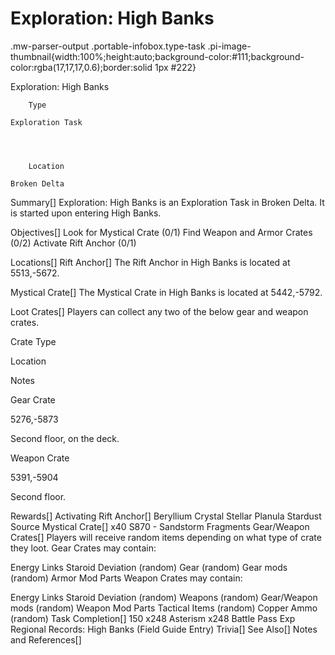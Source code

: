 # Exploration: High Banks

.mw-parser-output .portable-infobox.type-task .pi-image-thumbnail{width:100%;height:auto;background-color:#111;background-color:rgba(17,17,17,0.6);border:solid 1px #222}

Exploration: High Banks

	

	
		Type
	
	Exploration Task



	
		Location
	
	Broken Delta






Summary[]
Exploration: High Banks is an Exploration Task in Broken Delta. It is started upon entering High Banks.

Objectives[]
Look for Mystical Crate (0/1)
Find Weapon and Armor Crates (0/2)
Activate Rift Anchor (0/1)

Locations[]
Rift Anchor[]
The Rift Anchor in High Banks is located at 5513,-5672.

Mystical Crate[]
The Mystical Crate in High Banks is located at 5442,-5792.

Loot Crates[]
Players can collect any two of the below gear and weapon crates.



Crate Type

Location

Notes


Gear Crate

5276,-5873

Second floor, on the deck.


Weapon Crate

5391,-5904

Second floor.


Rewards[]
Activating Rift Anchor[]
Beryllium Crystal
Stellar Planula
Stardust Source
Mystical Crate[]
x40 S870 - Sandstorm Fragments
Gear/Weapon Crates[]
Players will receive random items depending on what type of crate they loot.
Gear Crates may contain:

Energy Links
Staroid
Deviation (random)
Gear (random)
Gear mods (random)
Armor Mod Parts
Weapon Crates may contain:

Energy Links
Staroid
Deviation (random)
Weapons (random)
Gear/Weapon mods (random)
Weapon Mod Parts
Tactical Items (random)
Copper Ammo (random)
Task Completion[]
150
x248 Asterism
x248 Battle Pass Exp
Regional Records: High Banks (Field Guide Entry)
Trivia[]
See Also[]
Notes and References[]
